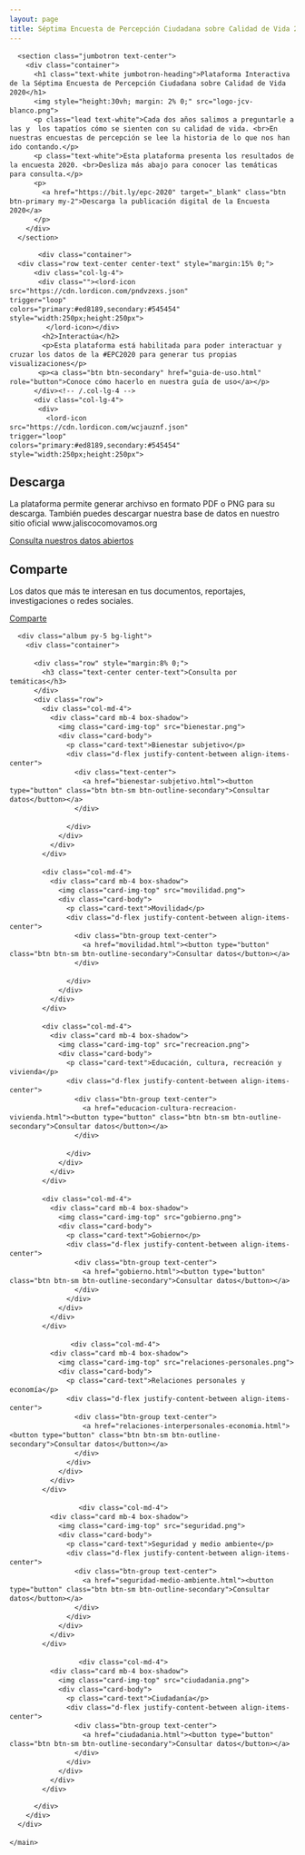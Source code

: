 ```yaml
---
layout: page
title: Séptima Encuesta de Percepción Ciudadana sobre Calidad de Vida 2020
---
```



  <body>
    <main role="main">

      <section class="jumbotron text-center">
        <div class="container">
          <h1 class="text-white jumbotron-heading">Plataforma Interactiva de la Séptima Encuesta de Percepción Ciudadana sobre Calidad de Vida 2020</h1>
          <img style="height:30vh; margin: 2% 0;" src="logo-jcv-blanco.png">
          <p class="lead text-white">Cada dos años salimos a preguntarle a las y  los tapatíos cómo se sienten con su calidad de vida. <br>En nuestras encuestas de percepción se lee la historia de lo que nos han ido contando.</p>
          <p class="text-white">Esta plataforma presenta los resultados de la encuesta 2020. <br>Desliza más abajo para conocer las temáticas para consulta.</p>
          <p>
            <a href="https://bit.ly/epc-2020" target="_blank" class="btn btn-primary my-2">Descarga la publicación digital de la Encuesta 2020</a>
          </p>
        </div>
      </section>
<!-- start info -->
           <div class="container">
      <div class="row text-center center-text" style="margin:15% 0;">
          <div class="col-lg-4">
           <div class=""><lord-icon
    src="https://cdn.lordicon.com/pndvzexs.json"
    trigger="loop"
    colors="primary:#ed8189,secondary:#545454"
    style="width:250px;height:250px">
             </lord-icon></div>
            <h2>Interactúa</h2>
            <p>Esta plataforma está habilitada para poder interactuar y cruzar los datos de la #EPC2020 para generar tus propias visualizaciones</p>
           <p><a class="btn btn-secondary" href="guia-de-uso.html" role="button">Conoce cómo hacerlo en nuestra guía de uso</a></p>
          </div><!-- /.col-lg-4 -->
          <div class="col-lg-4">
           <div>
             <lord-icon
    src="https://cdn.lordicon.com/wcjauznf.json"
    trigger="loop"
    colors="primary:#ed8189,secondary:#545454"
    style="width:250px;height:250px">
</lord-icon>
            </div>
            <h2>Descarga</h2>
            <p>La plataforma permite generar archivso en formato PDF o PNG para su descarga. También puedes descargar nuestra base de datos en nuestro sitio oficial www.jaliscocomovamos.org</p>
            <p><a class="btn btn-secondary" href="#" role="button">Consulta nuestros datos abiertos</a></p>
          </div><!-- /.col-lg-4 -->
          <div class="col-lg-4">
           <div>
             <lord-icon
    src="https://cdn.lordicon.com/koyivthb.json"
    trigger="loop"
    colors="primary:#545454,secondary:#ed8189"
    style="width:250px;height:250px">
</lord-icon>
            </div>
            <h2>Comparte</h2>
            <p>Los datos que más te interesan en tus documentos, reportajes, investigaciones o redes sociales.</p>
           <p><a class="btn btn-secondary" href="#" role="button">Comparte</a></p>
          </div><!-- /.col-lg-4 -->
        </div><!-- /.row -->
      </div><!-- /.container --> 
 <!-- close info -->     
      
      <div class="album py-5 bg-light">
        <div class="container">

          <div class="row" style="margin:8% 0;">
            <h3 class="text-center center-text">Consulta por temáticas</h3>
          </div>
          <div class="row">
            <div class="col-md-4">
              <div class="card mb-4 box-shadow">
                <img class="card-img-top" src="bienestar.png">
                <div class="card-body">
                  <p class="card-text">Bienestar subjetivo</p>
                  <div class="d-flex justify-content-between align-items-center">
                    <div class="text-center">
                      <a href="bienestar-subjetivo.html"><button type="button" class="btn btn-sm btn-outline-secondary">Consultar datos</button></a>
                    </div>
               
                  </div>
                </div>
              </div>
            </div>
            
            <div class="col-md-4">
              <div class="card mb-4 box-shadow">
                <img class="card-img-top" src="movilidad.png">
                <div class="card-body">
                  <p class="card-text">Movilidad</p>
                  <div class="d-flex justify-content-between align-items-center">
                    <div class="btn-group text-center">
                      <a href="movilidad.html"><button type="button" class="btn btn-sm btn-outline-secondary">Consultar datos</button></a>
                    </div>
               
                  </div>
                </div>
              </div>
            </div>
                  
            <div class="col-md-4">
              <div class="card mb-4 box-shadow">
                <img class="card-img-top" src="recreacion.png">
                <div class="card-body">
                  <p class="card-text">Educación, cultura, recreación y vivienda</p>
                  <div class="d-flex justify-content-between align-items-center">
                    <div class="btn-group text-center">
                      <a href="educacion-cultura-recreacion-vivienda.html"><button type="button" class="btn btn-sm btn-outline-secondary">Consultar datos</button></a>
                    </div>
               
                  </div>
                </div>
              </div>
            </div>
                  
            <div class="col-md-4">
              <div class="card mb-4 box-shadow">
                <img class="card-img-top" src="gobierno.png">
                <div class="card-body">
                  <p class="card-text">Gobierno</p>
                  <div class="d-flex justify-content-between align-items-center">
                    <div class="btn-group text-center">
                      <a href="gobierno.html"><button type="button" class="btn btn-sm btn-outline-secondary">Consultar datos</button></a>
                    </div>
                  </div>
                </div>
              </div>
            </div>
            
                   <div class="col-md-4">
              <div class="card mb-4 box-shadow">
                <img class="card-img-top" src="relaciones-personales.png">
                <div class="card-body">
                  <p class="card-text">Relaciones personales y economía</p>
                  <div class="d-flex justify-content-between align-items-center">
                    <div class="btn-group text-center">
                      <a href="relaciones-interpersonales-economia.html"><button type="button" class="btn btn-sm btn-outline-secondary">Consultar datos</button></a>
                    </div>
                  </div>
                </div>
              </div>
            </div>
            
                     <div class="col-md-4">
              <div class="card mb-4 box-shadow">
                <img class="card-img-top" src="seguridad.png">
                <div class="card-body">
                  <p class="card-text">Seguridad y medio ambiente</p>
                  <div class="d-flex justify-content-between align-items-center">
                    <div class="btn-group text-center">
                      <a href="seguridad-medio-ambiente.html"><button type="button" class="btn btn-sm btn-outline-secondary">Consultar datos</button></a>
                    </div>
                  </div>
                </div>
              </div>
            </div>
            
                     <div class="col-md-4">
              <div class="card mb-4 box-shadow">
                <img class="card-img-top" src="ciudadania.png">
                <div class="card-body">
                  <p class="card-text">Ciudadanía</p>
                  <div class="d-flex justify-content-between align-items-center">
                    <div class="btn-group text-center">
                      <a href="ciudadania.html"><button type="button" class="btn btn-sm btn-outline-secondary">Consultar datos</button></a>
                    </div>
                  </div>
                </div>
              </div>
            </div>
            
            

<!--
           
-->

          </div>
        </div>
      </div>

    </main>
